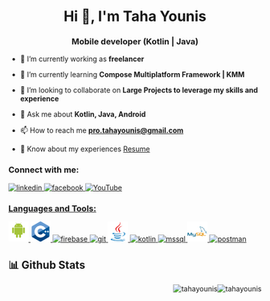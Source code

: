 <h1 align="center">Hi 👋, I'm Taha Younis</h1>
<h3 align="center">Mobile developer (Kotlin | Java)</h3>

- 🔭 I’m currently working as **freelancer**

- 🌱 I’m currently learning **Compose Multiplatform Framework | KMM**

- 👯 I’m looking to collaborate on **Large Projects to leverage my skills and experience**

- 💬 Ask me about **Kotlin, Java, Android**

- 📫 How to reach me **pro.tahayounis@gmail.com**

- 📄 Know about my experiences [Resume]([url](https://drive.google.com/file/d/1-oAqHi0FP1yCDLVn29jEo6TJdKXtMi1S/view))

<h3 align="left">Connect with me:</h3>

<a href="https://www.linkedin.com/in/taha-younis-12655b181/" target="blank"><img src='https://cdn.jsdelivr.net/npm/simple-icons@3.0.1/icons/linkedin.svg' alt='linkedin' height='40'>  <a href="https://www.facebook.com/profile.php?id=100012648518443" target="blank"><img src='https://cdn.jsdelivr.net/npm/simple-icons@3.0.1/icons/facebook.svg' alt='facebook' height='40'>  <a href="https://www.youtube.com/@tahayounis2996" target="blank"><img src='https://cdn.jsdelivr.net/npm/simple-icons@3.0.1/icons/youtube.svg' alt='YouTube' height='40'>


 

<h3 align="left">Languages and Tools:</h3>
<p align="left"> <a href="https://developer.android.com" target="_blank" rel="noreferrer"> <img src="https://raw.githubusercontent.com/devicons/devicon/master/icons/android/android-original-wordmark.svg" alt="android" width="40" height="40"/> </a> <a href="https://www.w3schools.com/cpp/" target="_blank" rel="noreferrer"> <img src="https://raw.githubusercontent.com/devicons/devicon/master/icons/cplusplus/cplusplus-original.svg" alt="cplusplus" width="40" height="40"/> </a> <a href="https://firebase.google.com/" target="_blank" rel="noreferrer"> <img src="https://www.vectorlogo.zone/logos/firebase/firebase-icon.svg" alt="firebase" width="40" height="40"/> </a> <a href="https://git-scm.com/" target="_blank" rel="noreferrer"> <img src="https://www.vectorlogo.zone/logos/git-scm/git-scm-icon.svg" alt="git" width="40" height="40"/> </a> <a href="https://www.java.com" target="_blank" rel="noreferrer"> <img src="https://raw.githubusercontent.com/devicons/devicon/master/icons/java/java-original.svg" alt="java" width="40" height="40"/> </a> <a href="https://kotlinlang.org" target="_blank" rel="noreferrer"> <img src="https://www.vectorlogo.zone/logos/kotlinlang/kotlinlang-icon.svg" alt="kotlin" width="40" height="40"/> </a> <a href="https://www.microsoft.com/en-us/sql-server" target="_blank" rel="noreferrer"> <img src="https://www.svgrepo.com/show/303229/microsoft-sql-server-logo.svg" alt="mssql" width="40" height="40"/> </a> <a href="https://www.mysql.com/" target="_blank" rel="noreferrer"> <img src="https://raw.githubusercontent.com/devicons/devicon/master/icons/mysql/mysql-original-wordmark.svg" alt="mysql" width="40" height="40"/> </a> <a href="https://postman.com" target="_blank" rel="noreferrer"> <img src="https://www.vectorlogo.zone/logos/getpostman/getpostman-icon.svg" alt="postman" width="40" height="40"/> </a> </p>


<h2 align="left">📊 Github Stats</h2>

<p><img align="right" src="https://github-readme-streak-stats.herokuapp.com/?user=tahayounis&theme=radical" alt="tahayounis" /></p>

<p>&nbsp;<img align="right" src="https://github-readme-stats.vercel.app/api?username=tahayounis&show_icons=true&locale=en&theme=radical" alt="tahayounis" /></p>


